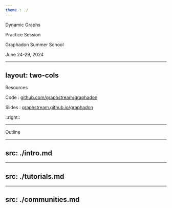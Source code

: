 ```yaml
---
theme : ./
---
```


<p class="text-[70px] leading-[1.4] font-bold"> Dynamic Graphs </p>

<p class="text-[40px] "> Practice Session </p>

<p class="text-[40px] leading-[1.4] "> Graphadon Summer School </p>
<p class="text-[30px] "> June 24-29, 2024 </p>

---
layout: two-cols
---

<p class="text-4xl leading-[1.4]">Resources</p>

Code : [github.com/graphstream/graphadon](https://github.com/graphstream/graphadon)

Slides : [graphstream.github.io/graphadon](https://graphstream.github.io/graphadon)



::right::
<div class="flex flex-col items-center">
<QRCode
    :width="300"
    :height="300"
    type="svg"
    data="https://github.com/graphstream/graphadon"
    :margin="10"
    :imageOptions="{ margin: 10 }"
    :dotsOptions="{ color: '#000' ,type: 'rounded'}"
    image="/img/gs-logo.svg"
/>
</div>
<!-- ![Sources for Codes and Presentations](/img/qr-graphstream.github.io-gs-talk.svg) -->

---

<p class="text-4xl leading-[1.4]">Outline</p>

<Toc maxDepth=1 />



---
src: ./intro.md
---

---
src: ./tutorials.md
---

--- 
src: ./communities.md
--- 
